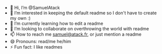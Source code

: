 - 👋 Hi, I’m @SamuelAtack
- 👀 I’m interested in keeping the default readme so I don't have to create my own :)
- 🌱 I’m currently learning how to edit a readme
- 💞️ I’m looking to collaborate on overthrowing the world with readme
- 📫 How to reach me samuel@atack.fr, or just mention a readme
- 😄 Pronouns: read/me he/him
- ⚡ Fun fact: I like readmes
